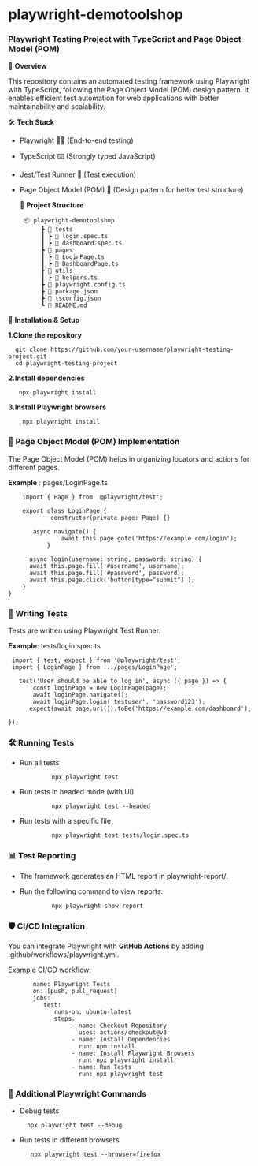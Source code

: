 # playwright-demotoolshop

### Playwright Testing Project with TypeScript and Page Object Model (POM)

📌 **Overview**

This repository contains an automated testing framework using Playwright with TypeScript, following the Page Object Model (POM) design pattern. It enables efficient test automation for web applications with better maintainability and scalability.

🛠️ **Tech Stack**

- Playwright 🕵️‍♂️ (End-to-end testing)

- TypeScript ⌨️ (Strongly typed JavaScript)

- Jest/Test Runner 🧪 (Test execution)

- Page Object Model (POM) 📄 (Design pattern for better test structure)

  📂 **Project Structure**

       📦 playwright-demotoolshop
            ┣ 📂 tests
            ┃ ┣ 📜 login.spec.ts
            ┃ ┣ 📜 dashboard.spec.ts
            ┣ 📂 pages
            ┃ ┣ 📜 LoginPage.ts
            ┃ ┣ 📜 DashboardPage.ts
            ┣ 📂 utils
            ┃ ┣ 📜 helpers.ts
            ┣ 📜 playwright.config.ts
            ┣ 📜 package.json
            ┣ 📜 tsconfig.json
            ┗ 📜 README.md

🚀 **Installation & Setup**

   **1.Clone the repository**
  
      git clone https://github.com/your-username/playwright-testing-project.git
      cd playwright-testing-project

   **2.Install dependencies**

       npx playwright install

   **3.Install Playwright browsers**

        npx playwright install


### 📌  Page Object Model (POM) Implementation 
  The Page Object Model (POM) helps in organizing locators and actions for different pages.
  
  **Example** : pages/LoginPage.ts

        import { Page } from '@playwright/test';

        export class LoginPage {
                constructor(private page: Page) {}

           async navigate() {
                   await this.page.goto('https://example.com/login');
               }

          async login(username: string, password: string) {
          await this.page.fill('#username', username);
          await this.page.fill('#password', password);
          await this.page.click('button[type="submit"]');
        }
    }


### 🧪 Writing Tests
  Tests are written using Playwright Test Runner.

 **Example**: tests/login.spec.ts

     import { test, expect } from '@playwright/test';
     import { LoginPage } from '../pages/LoginPage';

       test('User should be able to log in', async ({ page }) => {
           const loginPage = new LoginPage(page);
           await loginPage.navigate();
           await loginPage.login('testuser', 'password123');
          expect(await page.url()).toBe('https://example.com/dashboard');
        
    });

### 🛠 Running Tests

- Run all tests
              
               npx playwright test

- Run tests in headed mode (with UI)
      
               npx playwright test --headed

- Run tests with a specific file
      
               npx playwright test tests/login.spec.ts

### 📊 Test Reporting

- The framework generates an HTML report in    playwright-report/.
   
- Run the following command to view reports:
    
               npx playwright show-report

### 🛡️ CI/CD Integration
  
  You can integrate Playwright with **GitHub Actions** by adding    .github/workflows/playwright.yml.

   Example CI/CD workflow:

           name: Playwright Tests
           on: [push, pull_request]
           jobs:
              test:
                 runs-on: ubuntu-latest
                 steps:
                      - name: Checkout Repository
                        uses: actions/checkout@v3
                      - name: Install Dependencies
                        run: npm install
                      - name: Install Playwright Browsers
                        run: npx playwright install
                      - name: Run Tests
                        run: npx playwright test

### 📌 Additional Playwright Commands

- Debug tests
  
        npx playwright test --debug

- Run tests in different browsers

         npx playwright test --browser=firefox

















  
